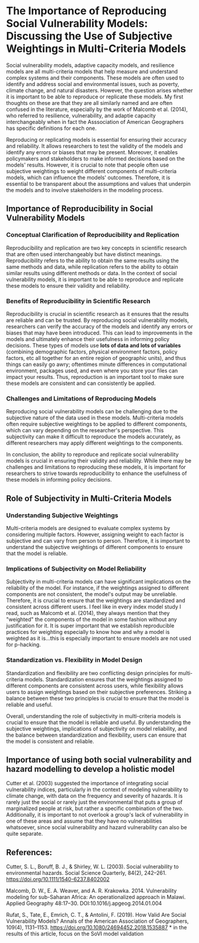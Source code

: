 # The Importance of Reproducing Social Vulnerability Models: Discussing the Use of Subjective Weightings in Multi-Criteria Models

Social vulnerability models, adaptive capacity models, and resilience models are all multi-criteria models that help measure and understand complex systems and their components. These models are often used to identify and address social and environmental issues, such as poverty, climate change, and natural disasters. However, the question arises whether it is important to be able to reproduce or replicate these models.  My first thoughts on these are that they are all similarly named and are often confused in the literature, especially by the work of Malcomb et al. (2014), who referred to resilience, vulnerability, and adaptie capacity interchangeably when in fact the Asssociation of American Geographers has specific definitions for each one.

Reproducing or replicating models is essential for ensuring their accuracy and reliability. It allows researchers to test the validity of the models and identify any errors or biases that may be present. Moreover, it enables policymakers and stakeholders to make informed decisions based on the models' results. However, it is crucial to note that people often use subjective weightings to weight different components of multi-criteria models, which can influence the models' outcomes. Therefore, it is essential to be transparent about the assumptions and values that underpin the models and to involve stakeholders in the modeling process.

## Importance of Reproducibility in Social Vulnerability Models

### Conceptual Clarification of Reproducibility and Replication 

Reproducibility and replication are two key concepts in scientific research that are often used interchangeably but have distinct meanings. Reproducibility refers to the ability to obtain the same results using the same methods and data, while replication refers to the ability to obtain similar results using different methods or data. In the context of social vulnerability models, it is important to be able to reproduce and replicate these models to ensure their validity and reliability.

### Benefits of Reproducibility in Scientific Research

Reproducibility is crucial in scientific research as it ensures that the results are reliable and can be trusted. By reproducing social vulnerability models, researchers can verify the accuracy of the models and identify any errors or biases that may have been introduced. This can lead to improvements in the models and ultimately enhance their usefulness in informing policy decisions.  These types of models use **lots of data and lots of variables** (combining demographic factors, physical environment factors, policy factors, etc all together for an entire region of geographic units), and thus things can easily go awry; oftentimes minute differences in computational environment, packages used, and even where you store your files can impact your results.  Thus, reproduction is an important tool to make sure these models are consistent and can consistently be applied.


### Challenges and Limitations of Reproducing Models 

Reproducing social vulnerability models can be challenging due to the subjective nature of the data used in these models. Multi-criteria models often require subjective weightings to be applied to different components, which can vary depending on the researcher's perspective. This subjectivity can make it difficult to reproduce the models accurately, as different researchers may apply different weightings to the components.

In conclusion, the ability to reproduce and replicate social vulnerability models is crucial in ensuring their validity and reliability. While there may be challenges and limitations to reproducing these models, it is important for researchers to strive towards reproducibility to enhance the usefulness of these models in informing policy decisions.

## Role of Subjectivity in Multi-Criteria Models

### Understanding Subjective Weightings

Multi-criteria models are designed to evaluate complex systems by considering multiple factors. However, assigning weight to each factor is subjective and can vary from person to person. Therefore, it is important to understand the subjective weightings of different components to ensure that the model is reliable.

### Implications of Subjectivity on Model Reliability 

Subjectivity in multi-criteria models can have significant implications on the reliability of the model. For instance, if the weightings assigned to different components are not consistent, the model's output may be unreliable. Therefore, it is crucial to ensure that the weightings are standardized and consistent across different users.  I feel like in every index model study I read, such as Malcomb et al. (2014), they always mention that they "weighted" the components of the model in some fashion without any justification for it.  It is super important that we establish reproducible practices for weighting especially to know how and why a model is weighted as it is...this is especially important to ensure models are not used for p-hacking.

### Standardization vs. Flexibility in Model Design

Standardization and flexibility are two conflicting design principles for multi-criteria models. Standardization ensures that the weightings assigned to different components are consistent across users, while flexibility allows users to assign weightings based on their subjective preferences. Striking a balance between these two principles is crucial to ensure that the model is reliable and useful. 

Overall, understanding the role of subjectivity in multi-criteria models is crucial to ensure that the model is reliable and useful. By understanding the subjective weightings, implications of subjectivity on model reliability, and the balance between standardization and flexibility, users can ensure that the model is consistent and reliable.

## Importance of using both social vulnerability and hazard modelling to develop a holistic model

Cutter et al. (2003) suggested the importance of integrating social vulnerability indices, particularly in the context of modeling vulnerability to climate change, with data on the frequency and severity of hazards.  It is rarely just the social or rarely just the environmental that puts a group of marginalized people at risk, but rather a specific combination of the two.  Additionally, it is important to not overlook a group's lack of vulnerability in one of these areas and assume that they have no vulnerabilities whatsoever, since social vulnerability and hazard vulnerability can also be quite separate.


## References:

Cutter, S. L., Boruff, B. J., & Shirley, W. L. (2003). Social vulnerability to environmental hazards. Social Science Quarterly, 84(2), 242–261. https://doi.org/10.1111/1540-6237.8402002

Malcomb, D. W., E. A. Weaver, and A. R. Krakowka. 2014. Vulnerability modeling for sub-Saharan Africa: An operationalized approach in Malawi. Applied Geography 48:17–30. DOI:10.1016/j.apgeog.2014.01.004

Rufat, S., Tate, E., Emrich, C. T., & Antolini, F. (2019). How Valid Are Social Vulnerability Models? Annals of the American Association of Geographers, 109(4), 1131–1153. https://doi.org/10.1080/24694452.2018.1535887 * in the results of this article, focus on the SoVI model validation
